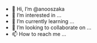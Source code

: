 - 👋 Hi, I’m @anooszaka
- 👀 I’m interested in ...
- 🌱 I’m currently learning ...
- 💞️ I’m looking to collaborate on ...
- 📫 How to reach me ...

<!---
anooszaka/anooszaka is a ✨ special ✨ repository because its `README.md` (this file) appears on your GitHub profile.
You can click the Preview link to take a look at your changes.
--->
